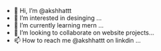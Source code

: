 - 👋 Hi, I’m @akshhattt
- 👀 I’m interested in desinging ...
- 🌱 I’m currently learning mern ...
- 💞️ I’m looking to collaborate on website projects...
- 📫 How to reach me @akshhattt on linkdin ...

<!---
akshhattt/akshhattt is a ✨ special ✨ repository because its `README.md` (this file) appears on your GitHub profile.
You can click the Preview link to take a look at your changes.
--->
